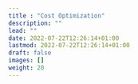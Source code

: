 ```yaml
---
title : "Cost Optimization"
description: ""
lead: ""
date: 2022-07-22T12:26:14+01:00
lastmod: 2022-07-22T12:26:14+01:00
draft: false
images: []
weight: 20
---
```

